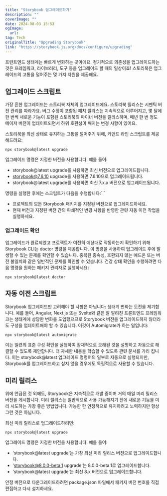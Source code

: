 ```yaml
---
title: "Storybook 업그레이드하기"
description: ""
coverImage: ""
date: 2024-08-03 15:53
ogImage: 
  url: 
tag: Tech
originalTitle: "Upgrading Storybook"
link: "https://storybook.js.org/docs/configure/upgrading"
---
```





프런트엔드 생태계는 빠르게 변화하는 곳이에요. 정기적으로 의존성을 업그레이드하는 것은 프레임워크, 라이브러리, 도구 등을 업그레이드 할 때의 일상이죠! 스토리북은 업그레이드의 고통을 덜어주는 몇 가지 자원을 제공해요.

## 업그레이드 스크립트

가장 흔한 업그레이드는 스토리북 자체의 업그레이드에요. 스토리북 릴리스는 시멘틱 버전 관리를 따라가요. 버그 수정이 포함된 패치 릴리스는 지속적으로 이루어지고, 몇 달에 한 번씩 새로운 기능이 포함된 스토리북의 마이너 버전을 릴리스하며, 매년 한 번 정도 메이저 버전이 업데이트되면서 하위 호환성이 깨지는 변경 사항이 있어요.

스토리북을 최신 상태로 유지하는 고통을 덜어주기 위해, 커맨드 라인 스크립트를 제공해드려요:



```npm
npx storybook@latest upgrade
```

업그레이드 명령은 지정한 버전을 사용합니다. 예를 들어:

- storybook@latest upgrade를 사용하면 최신 버전으로 업그레이드됩니다.
- storybook@7.6.10 upgrade를 사용하면 7.6.10으로 업그레이드됩니다.
- storybook@latest upgrade를 사용하면 최신 7.x.x 버전으로 업그레이드됩니다.

명령을 실행한 후에는 스크립트가 다음을 수행합니다:```



- 프로젝트의 모든 Storybook 패키지를 지정된 버전으로 업그레이드하세요.
- 현재 버전과 지정된 버전 간의 파쇄적인 변경 사항을 반영한 관련 자동 이전 작업을 실행하세요.

### 업그레이드 확인

업그레이드가 완료되었고 프로젝트가 여전히 예상대로 작동하는지 확인하기 위해 Storybook CLI는 doctor 명령을 제공합니다. 이 명령을 사용하여 업그레이드 후에 발생할 수 있는 문제를 확인할 수 있습니다. 중복된 종속성, 호환되지 않는 애드온 또는 버전 불일치와 같은 일반적인 문제를 확인할 수 있습니다. 건강 상태 확인을 수행하려면 다음 명령을 원하는 패키지 관리자로 실행하세요:

```npm
npx storybook@latest doctor
```



## 자동 이전 스크립트

Storybook 업그레이드만 고려해야 할 사항은 아닙니다: 생태계 변화는 도전을 제기합니다. 예를 들어, Angular, Next.js 또는 Svelte와 같은 잘 알려진 프론트엔드 프레임워크는 생태계에 상당한 변화를 도입했으므로 Storybook 버전을 업그레이드하지 않더라도 구성을 업데이트해야 할 수 있습니다. 이것이 Automigrate가 하는 일입니다:

```npm
npx storybook@latest automigrate
```

이는 일련의 표준 구성 확인을 실행하여 잠재적으로 오래된 것을 설명하고 자동으로 해결할 수 있도록 제안합니다. 더 자세한 내용을 학습할 수 있도록 관련 문서를 가리 킵니다. 이는 storybook@latest 업그레이드 명령어의 일부로 자동으로 실행되지만, Storybook를 업그레이드하고 싶지 않을 경우에도 독립적으로 사용할 수 있습니다.



## 미리 릴리스

위에 언급된 것 외에도, Storybook은 지속적으로 개발 중이며 거의 매일 미리 릴리스 버전을 게시합니다. 미리 릴리스는 일반적으로 사용 가능해지기 전에 새로운 기능을 미리 시도하는 가장 좋은 방법입니다. 가능한 한 안정적으로 유지하려고 노력하지만 항상 그런 것은 아닙니다.

최신 미리 릴리스로 업그레이드하려면:

```npm
npx storybook@latest upgrade
```



업그레이드 명령은 지정한 버전을 사용합니다. 예를 들어:

- 'storybook@latest upgrade'는 가장 최신 미리 릴리스 버전으로 업그레이드합니다.
- 'storybook@8.0.0-beta.1 upgrade'는 8.0.0-beta.1로 업그레이드합니다.
- 'storybook@latest upgrade'는 최신 8.x 버전으로 업그레이드합니다.

안정 버전으로 다운그레이드하려면 package.json 파일에서 패키지 버전 번호를 직접 편집하고 다시 설치하세요.